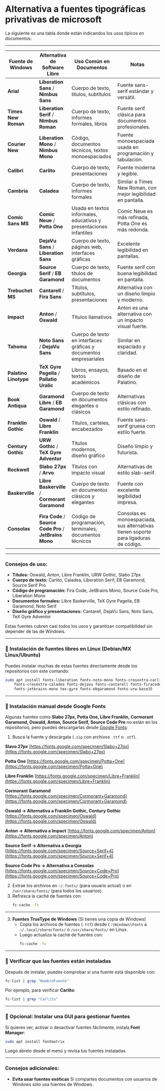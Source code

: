 
# Alternativa a fuentes tipográficas privativas de microsoft
La siguiente es una tabla donde están indicandos los usos típicos en documentos:

---

| **Fuente de Windows** |            **Alternativa de Software Libre**             |                    **Uso Común en Documentos**                     |                                      **Notas**                                       |
| --------------------- | -------------------------------------------------------- | ------------------------------------------------------------------ | ------------------------------------------------------------------------------------ |
| **Arial**             | **Liberation Sans** / **Nimbus Sans**                    | Cuerpo de texto, títulos, subtítulos                               | Fuente sans-serif estándar y versátil.                                               |
| **Times New Roman**   | **Liberation Serif** / **Nimbus Roman**                  | Cuerpo de texto, informes formales, libros                         | Fuente serif clásica para documentos profesionales.                                  |
| **Courier New**       | **Liberation Mono** / **Nimbus Mono**                    | Código, documentos técnicos, textos monoespaciados                 | Fuente monoespaciada usada en programación y tabulación.                             |
| **Calibri**           | **Carlito**                                              | Cuerpo de texto, presentaciones                                    | Fuente moderna y legible.                                                            |
| **Cambria**           | **Caladea**                                              | Cuerpo de texto, informes formales                                 | Similar a Times New Roman, con mejor legibilidad en pantalla.                        |
| **Comic Sans MS**     | **Comic Neue** / **Potta One**                           | Usada en textos informales, educativos y presentaciones infantiles | Comic Neue es más refinada, Potta One es más redonda.                                |
| **Verdana**           | **DejaVu Sans** / **Liberation Sans**                    | Cuerpo de texto, páginas web, interfaces gráficas                  | Excelente legibilidad en pantallas.                                                  |
| **Georgia**           | **Source Serif** / **EB Garamond**                       | Cuerpo de texto, títulos de documentos                             | Fuente serif con buena legibilidad en pantalla.                                      |
| **Trebuchet MS**      | **Cantarell** / **Fira Sans**                            | Títulos, subtítulos, presentaciones                                | Alternativa con un diseño limpio y moderno.                                          |
| **Impact**            | **Anton** / **Oswald**                                   | Títulos llamativos                                                 | Anton es una alternativa con un impacto visual fuerte.                               |
| **Tahoma**            | **Noto Sans** / **DejaVu Sans**                          | Cuerpo de texto en interfaces gráficas y documentos empresariales  | Similar en espaciado y claridad.                                                     |
| **Palatino Linotype** | **TeX Gyre Pagella** / **Pallatio Uralic**               | Libros, ensayos, textos académicos                                 | Basado en el diseño de Palatino.                                                     |
| **Book Antiqua**      | **Garamond Libre** / **EB Garamond**                     | Cuerpo de texto en documentos elegantes o clásicos                 | Alternativas clásicas con estilo refinado.                                           |
| **Franklin Gothic**   | **Oswald** / **Libre Franklin**                          | Títulos, carteles, encabezados                                     | Fuente sans-serif gruesa con estilo fuerte.                                          |
| **Century Gothic**    | **URW Gothic** / **TeX Gyre Adventor**                   | Títulos modernos, diseño gráfico                                   | Diseño limpio y futurista.                                                           |
| **Rockwell**          | **Slabo 27px** / **Arvo**                                | Títulos con impacto visual                                         | Alternativas de estilo slab-serif.                                                   |
| **Baskerville**       | **Libre Baskerville** / **Cormorant Garamond**           | Cuerpo de texto en documentos clásicos y elegantes                 | Fuente con excelente legibilidad impresa.                                            |
| **Consolas**          | **Fira Code** / **Source Code Pro** / **JetBrains Mono** | Código de programación, terminales, documentos técnicos            | Consolas es monoespaciada, sus alternativas tienen soporte para ligaduras de código. |

---

### **Consejos de uso:** 

- **Títulos:** Oswald, Anton, Libre Franklin, URW Gothic, Slabo 27px  
- **Cuerpo de texto:** Carlito, Caladea, Liberation Serif, EB Garamond, Source Serif Pro  
- **Código de programación:** Fira Code, JetBrains Mono, Source Code Pro, Liberation Mono  
- **Documentos formales:** Libre Baskerville, TeX Gyre Pagella, EB Garamond, Noto Serif  
- **Diseño gráfico y presentaciones:** Cantarell, DejaVu Sans, Noto Sans, TeX Gyre Adventor  

Estas fuentes cubren casi todos los usos y garantizan compatibilidad sin depender de las de Windows.

---

### **📌 Instalación de fuentes libres en Linux (Debian/MX Linux/Ubuntu)**
Puedes instalar muchas de estas fuentes directamente desde los repositorios con este comando:  

```bash
sudo apt install fonts-liberation fonts-noto-mono fonts-crosextra-carlito \
    fonts-crosextra-caladea fonts-dejavu fonts-cantarell fonts-firacode \
    fonts-jetbrains-mono tex-gyre fonts-ebgaramond fonts-urw-base35
```

---

### **📌 Instalación manual desde Google Fonts**
Algunas fuentes como **Slabo 27px, Potta One, Libre Franklin, Cormorant Garamond, Oswald, Anton, Source Serif, Source Code Pro** no están en los repositorios, pero puedes descargarlas desde [Google Fonts](https://fonts.google.com/):  
1. Busca la fuente y descárgala (`.zip` con archivos `.ttf` o `.otf`).  

**Slavo 27px**
[https://fonts.google.com/specimen/Slabo+27px](https://fonts.google.com/specimen/Slabo+27px)

**Potta One**
[https://fonts.google.com/specimen/Potta+One](https://fonts.google.com/specimen/Potta+One)

**Libre Franklin**
[https://fonts.google.com/specimen/Libre+Franklin](https://fonts.google.com/specimen/Libre+Franklin)

**Cormorant Garamond**
[https://fonts.google.com/specimen/Cormorant+Garamond](https://fonts.google.com/specimen/Cormorant+Garamond)

**Oswald → Alternativa a Franklin Gothic, Century Gothic**  
[https://fonts.google.com/specimen/Oswald](https://fonts.google.com/specimen/Oswald)

**Anton → Alternativa a Impact**
[https://fonts.google.com/specimen/Anton](https://fonts.google.com/specimen/Anton)

**Source Serif → Alternativa a Georgia**
[https://fonts.google.com/specimen/Source+Serif+4](https://fonts.google.com/specimen/Source+Serif+4)

**Source Code Pro → Alternativa a Consolas** 
[https://fonts.google.com/specimen/Source+Code+Pro](https://fonts.google.com/specimen/Source+Code+Pro)

2. Extrae los archivos en `~/.fonts/` (para usuario actual) o en `/usr/share/fonts/` (para todos los usuarios).  
3. Refresca la caché de fuentes con:  
   ```bash
   fc-cache -fv
   ```
---

3. **Fuentes TrueType de Windows** (Si tienes una copia de Windows)
   - Copia los archivos de fuentes (`.ttf`) desde `C:\Windows\Fonts` a `~/.local/share/fonts/` o `/usr/share/fonts/` en Linux.
   - Luego actualiza la caché de fuentes con:
     ```bash
     fc-cache -fv
     ```
---

### **📌 Verificar que las fuentes están instaladas**
Después de instalar, puedes comprobar si una fuente está disponible con:  
```bash
fc-list | grep "NombreFuente"
```
Por ejemplo, para verificar **Carlito**:  
```bash
fc-list | grep "Carlito"
```
---

### **📌 Opcional: Instalar una GUI para gestionar fuentes**
Si quieres ver, activar o desactivar fuentes fácilmente, instala **Font Manager**:  
```bash
sudo apt install fontmatrix
```
Luego ábrelo desde el menú y revisa tus fuentes instaladas.

---

### Consejos adicionales:
- **Evita usar fuentes exóticas** Si compartes documentos con usuarios de Windows sólo usa fuentes de Windows.
